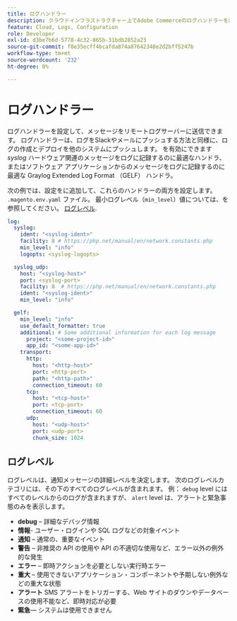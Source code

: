 ```yaml
---
title: ログハンドラー
description: クラウドインフラストラクチャー上でAdobe Commerceのログハンドラーを設定する方法について説明します。
feature: Cloud, Logs, Configuration
role: Developer
exl-id: d3be7b6d-5778-4c32-865b-31bdb2852a23
source-git-commit: f8e35ecff4bcafda874a87642348e2d2bff5247b
workflow-type: tm+mt
source-wordcount: '232'
ht-degree: 0%

---
```


# ログハンドラー

ログハンドラーを設定して、メッセージをリモートログサーバーに送信できます。 ログハンドラーは、ログをSlackやメールにプッシュする方法と同様に、ログの作成とデプロイを他のシステムにプッシュします。 を有効にできます _syslog_ ハードウェア関連のメッセージをログに記録するのに最適なハンドラ、またはソフトウェア アプリケーションからのメッセージをログに記録するのに最適な Graylog Extended Log Format （GELF） ハンドラ。

次の例では、設定をに追加して、これらのハンドラーの両方を設定します。 `.magento.env.yaml` ファイル。 最小ログレベル（`min_level`）値については、を参照してください。 [ログレベル](#log-levels).

```yaml
log:
  syslog:
    ident: "<syslog-ident>"
    facility: 8 # https://php.net/manual/en/network.constants.php
    min_level: "info"
    logopts: <syslog-logopts>

  syslog_udp:
    host: "<syslog-host>"
    port: <syslog-port>
    facility: 8  # https://php.net/manual/en/network.constants.php
    ident: "<syslog-ident>"
    min_level: "info"

  gelf:
    min_level: "info"
    use_default_formatter: true
    additional: # Some additional information for each log message
      project: "<some-project-id>"
      app_id: "<some-app-id>"
    transport:
      http:
        host: "<http-host>"
        port: <http-port>
        path: "<http-path>"
        connection_timeout: 60
      tcp:
        host: "<tcp-host>"
        port: <tcp-port>
        connection_timeout: 60
      udp:
        host: "<udp-host>"
        port: <udp-port>
        chunk_size: 1024
```

## ログレベル

ログレベルは、通知メッセージの詳細レベルを決定します。 次のログレベルカテゴリには、その下のすべてのログレベルが含まれます。 例： `debug` level にはすべてのレベルからのログが含まれますが、 `alert` level は、アラートと緊急事態のみを表示します。

- **debug** – 詳細なデバッグ情報
- **情報**- ユーザー・ログインや SQL ログなどの対象イベント
- **通知** – 通常の、重要なイベント
- **警告** – 非推奨の API の使用や API の不適切な使用など、エラー以外の例外的な発生
- **エラー** – 即時アクションを必要としない実行時エラー
- **重大** – 使用できないアプリケーション・コンポーネントや予期しない例外などの重大な状態
- **アラート** SMS アラートをトリガーする、Web サイトのダウンやデータベースの使用不能など、即時対応が必要
- **緊急**— システムは使用できません
